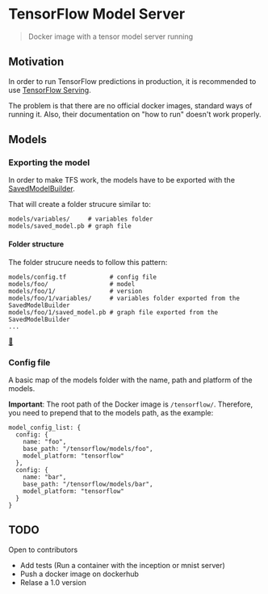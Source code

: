 # TensorFlow Model Server
> Docker image with a tensor model server running

## Motivation

In order to run TensorFlow predictions in production, it is recommended to use [TensorFlow Serving](https://www.tensorflow.org/serving/).

The problem is that there are no official docker images, standard ways of running it. Also, their documentation on "how to run" doesn't work properly.

## Models

### Exporting the model

In order to make TFS work, the models have to be exported with the [SavedModelBuilder](https://www.tensorflow.org/serving/serving_basic).

That will create a folder strucure similar to:

```
models/variables/     # variables folder
models/saved_model.pb # graph file
```

#### Folder structure

The folder strucure needs to follow this pattern:

```
models/config.tf            # config file
models/foo/                 # model
models/foo/1/               # version
models/foo/1/variables/     # variables folder exported from the SavedModelBuilder
models/foo/1/saved_model.pb # graph file exported from the SavedModelBuilder
...
```

[🌭](https://www.youtube.com/watch?v=ACmydtFDTGs)

### Config file

A basic map of the models folder with the name, path and platform of the models.

**Important**: The root path of the Docker image is `/tensorflow/`. Therefore, you need to prepend that to the models path, as the example:

```
model_config_list: {
  config: {
    name: "foo",
    base_path: "/tensorflow/models/foo",
    model_platform: "tensorflow"
  },
  config: {
    name: "bar",
    base_path: "/tensorflow/models/bar",
    model_platform: "tensorflow"
  }
}
```

## TODO

Open to contributors

- Add tests (Run a container with the inception or mnist server)
- Push a docker image on dockerhub
- Relase a 1.0 version
